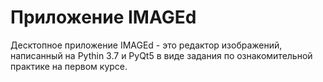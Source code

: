 #  Приложение IMAGEd
Десктопное приложение IMAGEd - это редактор изображений, написанный на Pythin 3.7 и PyQt5 в виде задания по ознакомительной практике на первом курсе.
